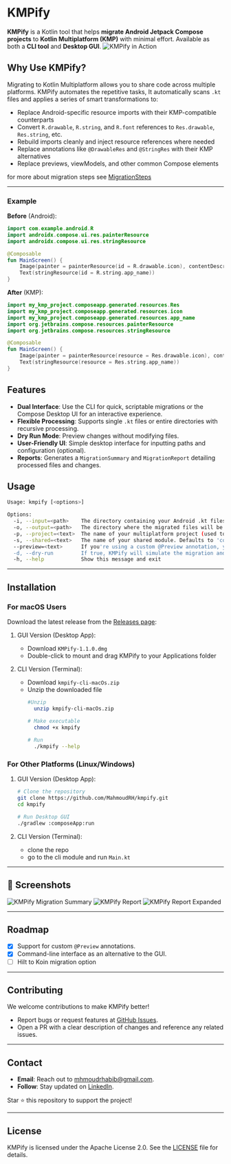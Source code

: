 # KMPify

**KMPify** is a Kotlin tool that helps **migrate Android Jetpack Compose projects** to **Kotlin Multiplatform (KMP)** with minimal effort. Available as both a **CLI tool** and **Desktop GUI**.
![KMPify in Action](docs/screenshots/main_window.png)

## Why Use KMPify?

Migrating to Kotlin Multiplatform allows you to share code across multiple platforms. KMPify automates the repetitive tasks, It automatically scans `.kt` files and applies a series of smart transformations to:

- Replace Android-specific resource imports with their KMP-compatible counterparts
- Convert `R.drawable`, `R.string`, and `R.font` references to `Res.drawable`, `Res.string`, etc.
- Rebuild imports cleanly and inject resource references where needed
- Replace annotations like `@DrawableRes` and `@StringRes` with their KMP alternatives
- Replace previews, viewModels, and other common Compose elements

for more about migration steps see [MigrationSteps](docs/MigrationGuide.md)

---
### Example
**Before** (Android):
```kotlin
import com.example.android.R
import androidx.compose.ui.res.painterResource
import androidx.compose.ui.res.stringResource

@Composable
fun MainScreen() {
    Image(painter = painterResource(id = R.drawable.icon), contentDescription = null)
    Text(stringResource(id = R.string.app_name))
}
```

**After** (KMP):
```kotlin
import my_kmp_project.composeapp.generated.resources.Res
import my_kmp_project.composeapp.generated.resources.icon
import my_kmp_project.composeapp.generated.resources.app_name
import org.jetbrains.compose.resources.painterResource
import org.jetbrains.compose.resources.stringResource

@Composable
fun MainScreen() {
    Image(painter = painterResource(resource = Res.drawable.icon), contentDescription = null)
    Text(stringResource(resource = Res.string.app_name))
}
```

## Features

- **Dual Interface**: Use the CLI for quick, scriptable migrations or the Compose Desktop UI for an interactive experience.
- **Flexible Processing**: Supports single `.kt` files or entire directories with recursive processing.
- **Dry Run Mode**: Preview changes without modifying files.
- **User-Friendly UI**: Simple desktop interface for inputting paths and configuration (optional).
- **Reports**: Generates a `MigrationSummary` and `MigrationReport` detailing processed files and changes.


## Usage

```bash
Usage: kmpify [<options>]

Options:
  -i, --input=<path>    The directory containing your Android .kt files, typically your main/java/ folder.
  -o, --output=<path>   The directory where the migrated files will be saved. Usually points to your KMP commonMain/kotlin/ directory.
  -p, --project=<text>  The name of your multiplatform project (used to build resource paths).
  -s, --shared=<text>   The name of your shared module. Defaults to 'composeapp' if left empty.
  --preview=<text>      If you're using a custom @Preview annotation, you can specify it here.
  -d, --dry-run         If true, KMPify will simulate the migration and show what would be changed, but won't overwrite any files.
  -h, --help            Show this message and exit
```
---

## Installation

### For macOS Users

Download the latest release from the [Releases page](https://github.com/MahmoudRH/kmpify/releases):

1. GUI Version (Desktop App):
    - Download `KMPify-1.1.0.dmg`
    - Double-click to mount and drag KMPify to your Applications folder

2. CLI Version (Terminal):
    - Download `kmpify-cli-macOs.zip`
    - Unzip the downloaded file
      ```bash
      #Unzip
        unzip kmpify-cli-macOs.zip

      # Make executable
        chmod +x kmpify
        
      # Run 
        ./kmpify --help
      ```
  
### For Other Platforms (Linux/Windows)
1. GUI Version (Desktop App):

    ```bash
    # Clone the repository
    git clone https://github.com/MahmoudRH/kmpify.git
    cd kmpify
    
    # Run Desktop GUI
    ./gradlew :composeApp:run
    ```
 2. CLI Version (Terminal):
    - clone the repo
    - go to the cli module and run `Main.kt`
---
## 📸 Screenshots
![KMPify Migration Summary](docs/screenshots/migration_summary.png)
![KMPify Report](docs/screenshots/report_blured.png)
![KMPify Report Expanded](docs/screenshots/report_blured_expanded.png)

---

## Roadmap

- [x] Support for custom `@Preview` annotations.
- [x] Command-line interface as an alternative to the GUI.
- [ ] Hilt to Koin migration option

---

## Contributing

We welcome contributions to make KMPify better!
- Report bugs or request features at [GitHub Issues](https://github.com/MahmoudRH/kmpify/issues).
- Open a PR with a clear description of changes and reference any related issues.

---

## Contact

- **Email**: Reach out to [mhmoudrhabib@gmail.com](mailto:mhmoudrhabib@gmail.com).
- **Follow**: Stay updated on [LinkedIn](https://www.linkedin.com/in/mahmoudhabib/).

Star ⭐ this repository to support the project!

---
## License

KMPify is licensed under the Apache License 2.0. See the [LICENSE](https://github.com/MahmoudRH/KMPify?tab=Apache-2.0-1-ov-file) file for details.

